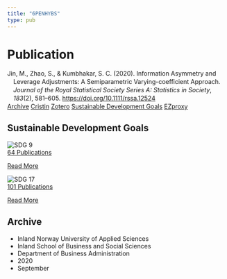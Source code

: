 ```yaml
---
title: "6PENHYBS"
type: pub
---
```

<h1>Publication</h1>
<article id="csl-bib-container-6PENHYBS" class="csl-bib-container">
  <div class="csl-bib-body" style="line-height: 1.35; padding-left: 1em; text-indent:-1em;">
  <div class="csl-entry">Jin, M., Zhao, S., &amp; Kumbhakar, S. C. (2020). Information Asymmetry and Leverage Adjustments: A Semiparametric Varying-coefficient Approach. <i>Journal of the Royal Statistical Society Series A: Statistics in Society</i>, <i>183</i>(2), 581&#x2013;605. <a href="https://doi.org/10.1111/rssa.12524">https://doi.org/10.1111/rssa.12524</a></div>
</div>
  <div class="csl-bib-buttons">
    <a href="#taxonomy-article-6PENHYBS" class="csl-bib-button">Archive</a>
    <a href alt="Cristin URL" class="csl-bib-button">Cristin</a>
    <a href alt="Zotero URL" class="csl-bib-button">Zotero</a>
    <a href="#sdg-article-6PENHYBS" class="csl-bib-button">Sustainable Development Goals</a>
    <a href="http://ezproxy.inn.no/login?url=https://doi.org/10.1111/rssa.12524" class="csl-bib-button">EZproxy</a>
  </div>
  <div id="csl-bib-meta-container-6PENHYBS"></div>
</article>
<div id="csl-bib-meta-6PENHYBS" class="csl-bib-meta">
  <article id="sdg-article-6PENHYBS" class="sdg-article">
    <h1>Sustainable Development Goals</h1>
    <div class="sdg-container"><div id="sdg9" class="sdg">
<img src="{{< params subfolder >}}images/sdg/sdg09_en.png" class="image" alt="SDG 9">
<div class="sdg-overlay">
<a href="{{< params subfolder >}}en/archive/?sdg=9#archive" class="sdg-publication-count"><span>64</span> Publications</a>
<p><a href="https://sdgs.un.org/goals/goal9" class="sdg-read-more">Read More</a></p>
</div>
</div> <div id="sdg17" class="sdg">
<img src="{{< params subfolder >}}images/sdg/sdg17_en.png" class="image" alt="SDG 17">
<div class="sdg-overlay">
<a href="{{< params subfolder >}}en/archive/?sdg=17#archive" class="sdg-publication-count"><span>101</span> Publications</a>
<p><a href="https://sdgs.un.org/goals/goal17" class="sdg-read-more">Read More</a></p>
</div>
</div></div>
  </article>
  <article id="taxonomy-article-6PENHYBS" class="taxonomy-article">
    <h1>Archive</h1>
    <ul>
      <li>Inland Norway University of Applied Sciences</li>
      <li>Inland School of Business and Social Sciences</li>
      <li>Department of Business Administration</li>
      <li>2020</li>
      <li>September</li>
    </ul>
  </article>
</div>
